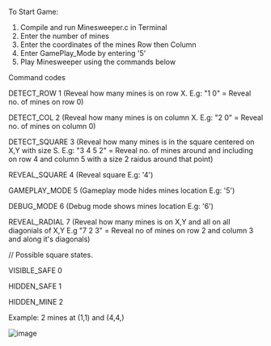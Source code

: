 To Start Game:
1. Compile and run Minesweeper.c in Terminal
2. Enter the number of mines
3. Enter the coordinates of the mines Row then Column
4. Enter GamePlay_Mode by entering '5'
5. Play Minesweeper using the commands below


Command codes

DETECT_ROW              1 (Reveal how many mines is on row X. E.g: "1 0" = Reveal no. of mines on row 0)

DETECT_COL              2 (Reveal how many mines is on column X. E.g: "2 0" = Reveal no. of mines on column 0)

DETECT_SQUARE           3 (Reveal how many mines is in the square centered on X,Y with size S. E.g: "3 4 5 2" = Reveal no. of mines around and including on row 4 and column 5 with a size 2 raidus around that point)

REVEAL_SQUARE           4 (Reveal square E.g: '4')

GAMEPLAY_MODE           5 (Gameplay mode hides mines location E.g: '5')

DEBUG_MODE              6 (Debug mode shows mines location E.g: '6')

REVEAL_RADIAL           7 (Reveal how many mines is on X,Y and all on all diagonials of X,Y E.g "7 2 3" = Reveal no of mines on row 2 and column 3 and along it's diagonals)

// Possible square states.

VISIBLE_SAFE    0

HIDDEN_SAFE     1

HIDDEN_MINE     2

Example: 2 mines at (1,1) and (4,4,)

![image](https://user-images.githubusercontent.com/79550698/208594021-8314f5ae-14f6-4266-a788-6fca88aa74cb.png)
